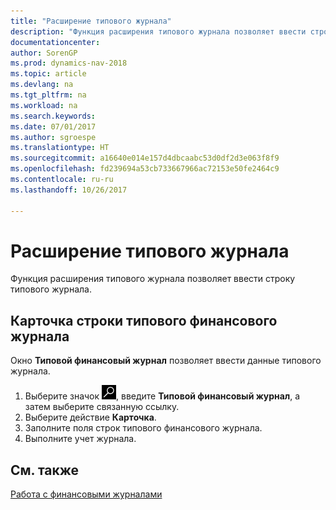 ```yaml
---
title: "Расширение типового журнала"
description: "Функция расширения типового журнала позволяет ввести строку типового журнала."
documentationcenter: 
author: SorenGP
ms.prod: dynamics-nav-2018
ms.topic: article
ms.devlang: na
ms.tgt_pltfrm: na
ms.workload: na
ms.search.keywords: 
ms.date: 07/01/2017
ms.author: sgroespe
ms.translationtype: HT
ms.sourcegitcommit: a16640e014e157d4dbcaabc53d0df2d3e063f8f9
ms.openlocfilehash: fd239694a53cb733667966ac72153e50fe2464c9
ms.contentlocale: ru-ru
ms.lasthandoff: 10/26/2017

---
```

# <a name="recurring-journal-extension"></a>Расширение типового журнала
Функция расширения типового журнала позволяет ввести строку типового журнала.  

## <a name="recurring-general-journal-line-card"></a>Карточка строки типового финансового журнала  
Окно **Типовой финансовый журнал** позволяет ввести данные типового журнала.  

1.  Выберите значок ![Поиск страницы или отчета](../../media/ui-search/search_small.png "Значок поиска страницы или отчета"), введите **Типовой финансовый журнал**, а затем выберите связанную ссылку.  
2.  Выберите действие **Карточка**.  
3.  Заполните поля строк типового финансового журнала.  
4.  Выполните учет журнала.  

## <a name="see-also"></a>См. также  
[Работа с финансовыми журналами](../../ui-work-general-journals.md)

